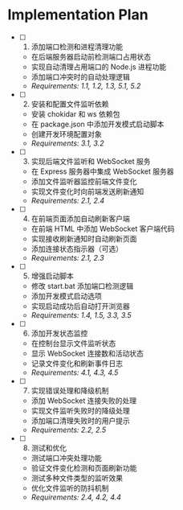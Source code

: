 # Implementation Plan

- [ ] 1. 添加端口检测和进程清理功能

  - 在后端服务器启动前检测端口占用状态
  - 实现自动清理占用端口的 Node.js 进程功能
  - 添加端口冲突时的自动处理逻辑
  - _Requirements: 1.1, 1.2, 1.3, 5.1, 5.2_

- [ ] 2. 安装和配置文件监听依赖

  - 安装 chokidar 和 ws 依赖包
  - 在 package.json 中添加开发模式启动脚本
  - 创建开发环境配置对象
  - _Requirements: 3.1, 3.2_

- [ ] 3. 实现后端文件监听和 WebSocket 服务

  - 在 Express 服务器中集成 WebSocket 服务器
  - 添加文件监听器监控前端文件变化
  - 实现文件变化时向前端发送刷新通知
  - _Requirements: 2.1, 2.4_

- [ ] 4. 在前端页面添加自动刷新客户端

  - 在前端 HTML 中添加 WebSocket 客户端代码
  - 实现接收刷新通知时自动刷新页面
  - 添加连接状态指示器（可选）
  - _Requirements: 2.1, 2.3_

- [ ] 5. 增强启动脚本

  - 修改 start.bat 添加端口检测逻辑
  - 添加开发模式启动选项
  - 实现启动成功后自动打开浏览器
  - _Requirements: 1.4, 1.5, 3.3, 3.5_

- [ ] 6. 添加开发状态监控

  - 在控制台显示文件监听状态
  - 显示 WebSocket 连接数和活动状态
  - 记录文件变化和刷新事件日志
  - _Requirements: 4.1, 4.3, 4.5_

- [ ] 7. 实现错误处理和降级机制

  - 添加 WebSocket 连接失败的处理
  - 实现文件监听失败时的降级处理
  - 添加端口清理失败时的用户提示
  - _Requirements: 2.2, 2.5_

- [ ] 8. 测试和优化
  - 测试端口冲突处理功能
  - 验证文件变化检测和页面刷新功能
  - 测试多种文件类型的监听效果
  - 优化文件监听的防抖机制
  - _Requirements: 2.4, 4.2, 4.4_
